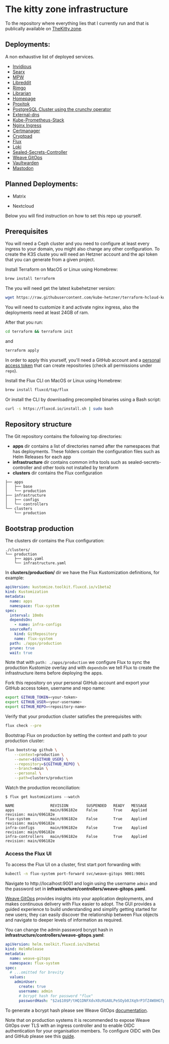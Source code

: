 # The kitty zone infrastructure
To the repository where everything lies that I currently run and that is publically available on [TheKitty.zone](https://thekitty.zone/services/).

## Deployments:
A non exhaustive list of deployed services.

- [Invidious](https://github.com/11Tuvork28/invidious)
- [Searx](https://github.com/11Tuvork28/searxng/searxng)
- [MPW](https://github.com/PIVX-Labs/MyPIVXWallet)
- [Libreddit](https://github.com/libreddit/libreddit)
- [Rimgo](https://codeberg.org/video-prize-ranch/rimgo)
- [Librarian](https://codeberg.org/librarian/librarian)
- [Homepage](https://github.com/11Tuvork28/thekitty.zone)
- [Proxitok](https://github.com/pablouser1/ProxiTok)
- [PostgreSQL Cluster using the crunchy operator](https://github.com/11Tuvork28/prod-postgres-operator)
- [External-dns](https://github.com/kubernetes-sigs/external-dns)
- [Kube-Prometheus-Stack](https://github.com/prometheus-community/helm-charts/blob/main/charts/kube-prometheus-stack/README.md)
- [Nginx Ingress](https://github.com/kubernetes/ingress-nginx)
- [Certmanager](https://cert-manager.io/docs/installation/)
- [Cryptpad](https://github.com/xwiki-labs/cryptpad)
- [Flux](https://github.com/fluxcd/flux2)
- [Loki](https://github.com/grafana/loki)
- [Sealed-Secrets-Controller](https://github.com/bitnami-labs/sealed-secrets)
- [Weave GitOps](https://docs.gitops.weave.works/)
- [Vaultwarden](https://github.com/dani-garcia/vaultwarden)
- [Mastodon](https://github.com/glitch-soc/mastodon)
## Planned Deployments:
- Matrix

- Nextcloud

Below you will find instruction on how to set this repo up yourself.
## Prerequisites

You will need a Ceph cluster and you need to configure at least every ingress to your domain, you might also change any other configuration.
To create the K3S cluste you will need an Hetzner account and the api token that you can generate from a given project.

Install Terraform on MacOS or Linux using Homebrew:

```sh
brew install terraform
```
The you will need get the latest kubehetzner version:

```sh
wget https://raw.githubusercontent.com/kube-hetzner/terraform-hcloud-kube-hetzner/master/kube.tf.example > terraform/kube.tf

```
You will need to customize it and activate nginx ingress, also the deployments need at least 24GB of ram.

After that you run:
```sh
cd terraform && terraform init
```
and
```sh
terraform apply
```

In order to apply this yourself, you'll need a GitHub account and a
[personal access token](https://help.github.com/en/github/authenticating-to-github/creating-a-personal-access-token-for-the-command-line)
that can create repositories (check all permissions under `repo`).

Install the Flux CLI on MacOS or Linux using Homebrew:

```sh
brew install fluxcd/tap/flux
```

Or install the CLI by downloading precompiled binaries using a Bash script:

```sh
curl -s https://fluxcd.io/install.sh | sudo bash
```

## Repository structure

The Git repository contains the following top directories:

- **apps** dir contains a list of directories named after the namespaces that has deployments. These folders contain the configuration files such as Helm Releases for each app
- **infrastructure** dir contains common infra tools such as sealed-secrets-controller and other tools not installed by terraform
- **clusters** dir contains the Flux configuration

```
├── apps
│   ├── base
│   └── production 
├── infrastructure
│   ├── configs
│   └── controllers
└── clusters
    └── production
```
## Bootstrap production


The clusters dir contains the Flux configuration:

```
./clusters/
└── production
    ├── apps.yaml
    └── infrastructure.yaml

```

In **clusters/production/** dir we have the Flux Kustomization definitions, for example:

```yaml
apiVersion: kustomize.toolkit.fluxcd.io/v1beta2
kind: Kustomization
metadata:
  name: apps
  namespace: flux-system
spec:
  interval: 10m0s
  dependsOn:
    - name: infra-configs
  sourceRef:
    kind: GitRepository
    name: flux-system
  path: ./apps/production
  prune: true
  wait: true
```

Note that with `path: ./apps/production` we configure Flux to sync the production Kustomize overlay and 
with `dependsOn` we tell Flux to create the infrastructure items before deploying the apps.

Fork this repository on your personal GitHub account and export your GitHub access token, username and repo name:

```sh
export GITHUB_TOKEN=<your-token>
export GITHUB_USER=<your-username>
export GITHUB_REPO=<repository-name>
```

Verify that your production cluster satisfies the prerequisites with:

```sh
flux check --pre
```

Bootstrap Flux on production by setting the context and path to your production cluster:

```sh
flux bootstrap github \
    --context=production \
    --owner=${GITHUB_USER} \
    --repository=${GITHUB_REPO} \
    --branch=main \
    --personal \
    --path=clusters/production
```

Watch the production reconciliation:

```console
$ flux get kustomizations --watch

NAME             	REVISION     	SUSPENDED	READY	MESSAGE                         
apps             	main/696182e	False    	True 	Applied revision: main/696182e	
flux-system      	main/696182e	False    	True 	Applied revision: main/696182e	
infra-configs    	main/696182e	False    	True 	Applied revision: main/696182e	
infra-controllers	main/696182e	False    	True 	Applied revision: main/696182e	
```

### Access the Flux UI

To access the Flux UI on a cluster, first start port forwarding with:

```sh
kubectl -n flux-system port-forward svc/weave-gitops 9001:9001
```

Navigate to http://localhost:9001 and login using the username `admin` and the password set in **infrastructure/controllers/weave-gitops.yaml**.

[Weave GitOps](https://docs.gitops.weave.works/) provides insights into your application deployments,
and makes continuous delivery with Flux easier to adopt.
The GUI provides a guided experience to build understanding and simplify getting started for new users;
they can easily discover the relationship between Flux objects and navigate to deeper levels of information as required.

You can change the admin password bcrypt hash in **infrastructure/controllers/weave-gitops.yaml**:

```yaml
apiVersion: helm.toolkit.fluxcd.io/v2beta1
kind: HelmRelease
metadata:
  name: weave-gitops
  namespace: flux-system
spec:
  # ...omitted for brevity
  values:
    adminUser:
      create: true
      username: admin
      # bcrypt hash for password "flux"
      passwordHash: "$2a$10$P/tHQ1DNFXdvX0zRGA8LPeSOyb0JXq9rP3fZ4W8HGTpLV7qHDlWhe"
```

To generate a bcrypt hash please see Weave GitOps
[documentation](https://docs.gitops.weave.works/docs/configuration/securing-access-to-the-dashboard/#login-via-a-cluster-user-account). 

Note that on production systems it is recommended to expose Weave GitOps over TLS with an ingress controller and
to enable OIDC authentication for your organisation members.
To configure OIDC with Dex and GitHub please see this [guide](https://docs.gitops.weave.works/docs/guides/setting-up-dex/).